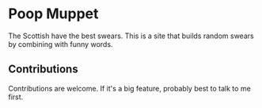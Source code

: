 # Poop Muppet

The Scottish have the best swears. This is a site that builds random swears by
combining with funny words.

## Contributions

Contributions are welcome. If it's a big feature, probably best to talk to
me first.
